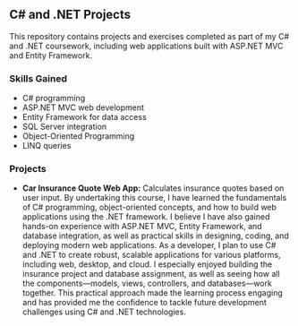 ## C# and .NET Projects

This repository contains projects and exercises completed as part of my C# and .NET coursework, including web applications built with ASP.NET MVC and Entity Framework.

### Skills Gained
- C# programming
- ASP.NET MVC web development
- Entity Framework for data access
- SQL Server integration
- Object-Oriented Programming
- LINQ queries

### Projects
- **Car Insurance Quote Web App:** Calculates insurance quotes based on user input.
By undertaking this course, I have learned the fundamentals of C# programming, object-oriented concepts, and how to build web applications using the .NET framework.
I believe I have also gained hands-on experience with ASP.NET MVC, Entity Framework, and database integration, as well as practical skills in designing, coding, and deploying modern web applications.
As a developer, I plan to use C# and .NET to create robust, scalable applications for various platforms, including web, desktop, and cloud.
I especially enjoyed building the insurance project and database assignment, as well as seeing how all the components—models, views, controllers, and databases—work together.
This practical approach made the learning process engaging and has provided me the confidence to tackle future development challenges using C# and .NET technologies.
